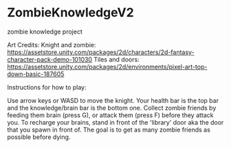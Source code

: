 # ZombieKnowledgeV2
 zombie knowledge project
 
Art Credits: 
Knight and zombie: https://assetstore.unity.com/packages/2d/characters/2d-fantasy-character-pack-demo-101030
Tiles and doors: https://assetstore.unity.com/packages/2d/environments/pixel-art-top-down-basic-187605

Instructions for how to play: 

Use arrow keys or WASD to move the knight. Your health bar is the top bar and the knowledge/brain bar is the bottom one. Collect zombie friends by feeding them brain (press G), or attack them (press F) before they attack you. To recharge your brains, stand in front of the 'library' door aka the door that you spawn in front of. The goal is to get as many zombie friends as possible before dying. 
